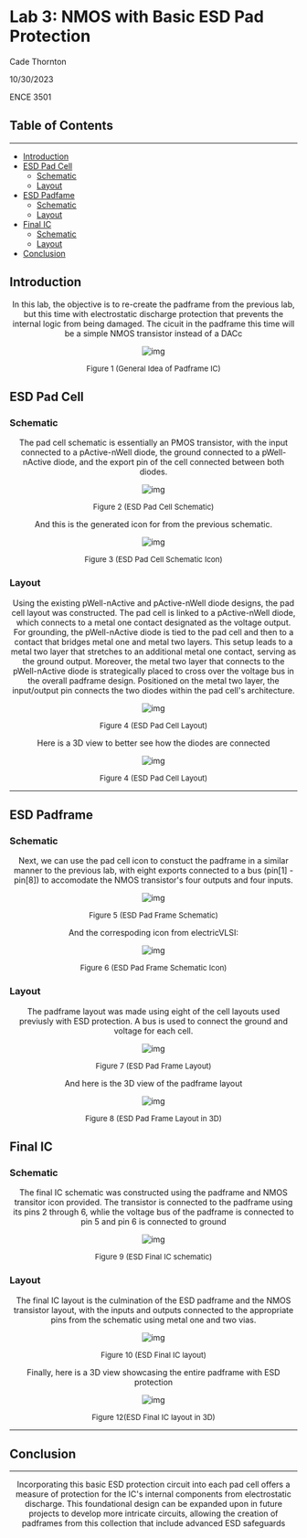 # Lab 3: NMOS with Basic ESD Pad Protection

Cade Thornton

10/30/2023

ENCE 3501

## Table of Contents

-------

+ [Introduction](#Introduction )
+ [ESD Pad Cell](#Link)
    * [Schematic](#Schematic)
    * [Layout](#Layout)
+ [ESD Padfame](#Link)
    * [Schematic](#Schematic)
    * [Layout](#Layout)
+ [Final IC](#Link)
    * [Schematic](#Schematic)
    * [Layout](#Layout)
+ [Conclusion](#Conclusion)

## Introduction 

<p align="center"> 
In this lab, the objective is to re-create the padframe from the previous lab, but this time with electrostatic discharge protection that prevents the internal logic from being damaged. The cicuit in the padframe this time will be a simple NMOS transistor instead of a DACc
</p>

<p align="center">
  <img src="ICESD/documentation/finalICESD/schematics/generalidea.png" alt="img">
</p>

<div align="center">
  <p style="font-size: small;">
    Figure 1 (General Idea of Padframe IC)
  </p>
</div>

## ESD Pad Cell

### Schematic

<p align="center"> 
The pad cell schematic is essentially an PMOS transistor, with the input connected to a pActive-nWell diode, the ground connected to a pWell-nActive diode, and the export pin of the cell connected between both diodes.
</p>

<p align="center">
  <img src="ICESD/documentation/padESD
/schematics/padESDsch.png" alt="img">
</p>

<div align="center">
  <p style="font-size: small;">
    Figure 2 (ESD Pad Cell Schematic)
  </p>
</div>

<p align="center"> 
And this is the generated icon for from the previous schematic.
</p>

<p align="center">
  <img src="ICESD/documentation/padESD
/schematics/padESDicon.png" alt="img">
</p>

<div align="center">
  <p style="font-size: small;">
    Figure 3 (ESD Pad Cell Schematic Icon)
  </p>
</div>

### Layout 

<p align="center"> 
Using the existing pWell-nActive and pActive-nWell diode designs, the pad cell layout was constructed. The pad cell is linked to a pActive-nWell diode, which connects to a metal one contact designated as the voltage output. For grounding, the pWell-nActive diode is tied to the pad cell and then to a contact that bridges metal one and metal two layers. This setup leads to a metal two layer that stretches to an additional metal one contact, serving as the ground output. Moreover, the metal two layer that connects to the pWell-nActive diode is strategically placed to cross over the voltage bus in the overall padframe design. Positioned on the metal two layer, the input/output pin connects the two diodes within the pad cell's architecture.
</p>

<p align="center">
  <img src="ICESD/documentation/padESD
/layouts/padCell_layout.png" alt="img">
</p>

<div align="center">
  <p style="font-size: small;">
    Figure 4 (ESD Pad Cell Layout)
  </p>
</div>

<p align="center"> 
Here is a 3D view to better see how the diodes are connected
</p>

<p align="center">
  <img src="ICESD/documentation/padESD
/3Dview/padCell3D.png" alt="img">
</p>

<div align="center">
  <p style="font-size: small;">
    Figure 4 (ESD Pad Cell Layout)
  </p>
</div>

------

## ESD Padframe

### Schematic 

<p align="center"> 
Next, we can use the pad cell icon to constuct the padframe in a similar manner to the previous lab, with eight exports connected to a bus (pin[1] - pin[8]) to accomodate the NMOS transistor's four outputs and four inputs.
</p>

<p align="center">
  <img src="ICESD/documentation/padframeESD
/schematics/ESDpadframe.png" alt="img">
</p>

<div align="center">
  <p style="font-size: small;">
    Figure 5 (ESD Pad Frame Schematic)
  </p>
</div>

<p align="center"> 
And the correspoding icon from electricVLSI:
</p>

<p align="center">
  <img src="ICESD/documentation/padframeESD
/schematics/ESDpadframeIcon.png" alt="img">
</p>

<div align="center">
  <p style="font-size: small;">
    Figure 6 (ESD Pad Frame Schematic Icon)
  </p>
</div>

### Layout 

<p align="center">
The padframe layout was made using eight of the cell layouts used previusly with ESD protection. A bus is used to connect the ground and voltage for each cell. 
</p>

<p align="center">
  <img src="ICESD/documentation/padframeESD
/layouts/padFrameESDlayout.png" alt="img">
</p>

<div align="center">
  <p style="font-size: small;">
    Figure 7 (ESD Pad Frame Layout)
  </p>
</div>

<p align="center">
And here is the 3D view of the padframe layout
</p>

<p align="center">
  <img src="ICESD/documentation/padframeESD
/3Dview/ESDpadframe3D.png" alt="img">
</p>

<div align="center">
  <p style="font-size: small;">
    Figure 8 (ESD Pad Frame Layout in 3D)
  </p>
</div>

## Final IC

### Schematic 

<p align="center">
The final IC schematic was constructed using the padframe and NMOS transitor icon provided. The transistor is connected to the padframe using its pins 2 through 6, whlie the voltage bus of the padframe is connected to pin 5 and pin 6 is connected to ground
</p>

<p align="center">
  <img src="ICESD/documentation/finalICESD/schematics/finalICsch.png" alt="img">
</p>

<div align="center">
  <p style="font-size: small;">
    Figure 9 (ESD Final IC schematic)
  </p>
</div>

### Layout 

<p align="center">
The final IC layout is the culmination of the ESD padframe and the NMOS transistor layout, with the inputs and outputs connected to the appropriate pins from the schematic using metal one and two vias.

</p>

<p align="center">
  <img src="ICESD/documentation/finalICESD/layouts/finalIClayout.png" alt="img">
</p>

<div align="center">
  <p style="font-size: small;">
    Figure 10 (ESD Final IC layout)
  </p>
</div>

<p align="center">
Finally, here is a 3D view showcasing the entire padframe with ESD protection
</p>

<p align="center">
  <img src="ICESD/documentation/finalICESD/3Dview/3d.png" alt="img">
</p>

<div align="center">
  <p style="font-size: small;">
    Figure 12(ESD Final IC layout in 3D)
  </p>
</div>


-------

## Conclusion

------

<p align="center">
Incorporating this basic ESD protection circuit into each pad cell offers a measure of protection for the IC's internal components from electrostatic discharge. This foundational design can be expanded upon in future projects to develop more intricate circuits, allowing the creation of padframes from this collection that include advanced ESD safeguards
</p>



